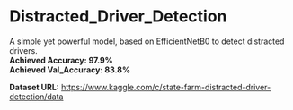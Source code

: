 # Distracted_Driver_Detection
A simple yet powerful model, based on EfficientNetB0 to detect distracted drivers.  
__Achieved Accuracy: 97.9%__  
__Achieved Val_Accuracy: 83.8%__  

__Dataset URL:__ https://www.kaggle.com/c/state-farm-distracted-driver-detection/data
